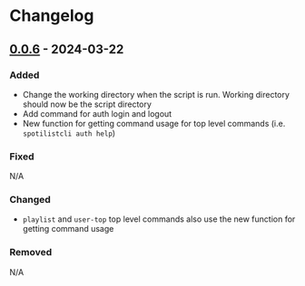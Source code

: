 # Changelog

## [0.0.6] - 2024-03-22

### Added
- Change the working directory when the script is run. Working directory should now be the script directory
- Add command for auth login and logout
- New function for getting command usage for top level commands (i.e. `spotilistcli auth help`)

### Fixed
N/A

### Changed
- `playlist` and `user-top` top level commands also use the new function for getting command usage

### Removed
N/A


[0.0.6]: https://github.com/amieldelatorre/spotilistcli/compare/0.0.5...0.0.6